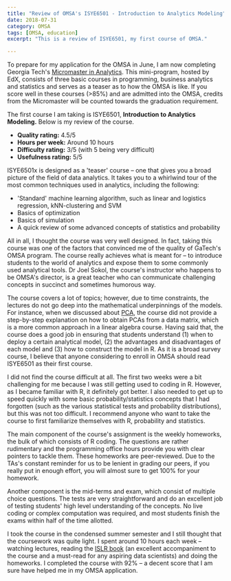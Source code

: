```yaml
---
title: "Review of OMSA's ISYE6501 - Introduction to Analytics Modeling"
date: 2018-07-31
category: OMSA
tags: [OMSA, education]
excerpt: "This is a review of ISYE6501, my first course of OMSA."

---
```


To prepare for my application for the OMSA in June, I am now completing Georgia Tech's [Micromaster in Analytics](https://www.edx.org/micromasters/analytics-essential-tools-methods). This mini-program, hosted by EdX, consists of three basic courses in programming, business analytics and statistics and serves as a teaser as to how the OMSA is like. If you score well in these courses (>85%) and are admitted into the OMSA, credits from the Micromaster will be counted towards the graduation requirement.

The first course I am taking is ISYE6501, <b>Introduction to Analytics Modeling.</b> Below is my review of the course.

<ul>
<li><b>Quality rating:</b> 4.5/5</li>
<li><b>Hours per week:</b> Around 10 hours</li>
<li><b>Difficulty rating:</b> 3/5 (with 5 being very difficult)</li>
<li><b>Usefulness rating:</b> 5/5</li>
</ul>

ISYE6501x is designed as a 'teaser' course – one that gives you a broad picture of the field of data analytics. It takes you to a whirlwind tour of the most common techniques used in analytics, including the following:

<ul>
<li>'Standard' machine learning algorithm, such as linear and logistics regression, kNN-clustering and SVM</li>
<li> Basics of optimization</li>
<li> Basics of simulation</li>
<li> A quick review of some advanced concepts of statistics and probability</li>
</ul>

All in all, I thought the course was very well designed. In fact, taking this course was one of the factors that convinced me of the quality of GaTech's OMSA program. The course really achieves what is meant for – to introduce students to the world of analytics and expose them to some commonly used analytical tools. Dr Joel Sokol, the course's instructor who happens to be OMSA's director, is a great teacher who can communicate challenging concepts in succinct and sometimes humorous way.


The course covers a lot of topics; however, due to time constraints, the lectures do not go deep into the mathematical underpinnings of the models. For instance, when we discussed about [PCA](https://en.wikipedia.org/wiki/Principal_component_analysis), the course did not provide a step-by-step explanation on how to obtain PCAs from a data matrix, which is a more common approach in a linear algebra course. Having said that, the course does a good job in ensuring that students understand (1) when to deploy a certain analytical model, (2) the advantages and disadvantages of each model and (3) how to construct the model in R. As it is a broad survey course, I believe that anyone considering to enroll in OMSA should read ISYE6501 as their first course.


I did not find the course difficult at all. The first two weeks were a bit challenging for me because I was still getting used to coding in R. However, as I became familiar with R, it definitely got better. I also needed to get up to speed quickly with some basic probability/statistics concepts that I had forgotten (such as the various statistical tests and probability distributions), but this was not too difficult. I recommend anyone who want to take the course to first familiarize themselves with R, probability and statistics.


The main component of the course's assignment is the weekly homeworks, the bulk of which consists of R coding. The questions are rather rudimentary and the programming office hours provide you with clear pointers to tackle them. These homeworks are peer-reviewed. Due to the TAs's constant reminder for us to be lenient in grading our peers, if you really put in enough effort, you will almost sure to get 100% for your homework.


Another component is the mid-terms and exam, which consist of multiple choice questions. The tests are very straightforward and do an excellent job of testing students' high level understanding of the concepts. No live coding or complex computation was required, and most students finish the exams within half of the time allotted.


I took the course in the condensed summer semester and I still thought that the coursework was quite light. I spent around 10 hours each week – watching lectures, reading the [ISLR book](http://www-bcf.usc.edu/~gareth/ISL/) (an excellent accompaniment to the course and a must-read for any aspiring data scientists) and doing the homeworks. I completed the course with 92% – a decent score that I am sure have helped me in my OMSA application.
